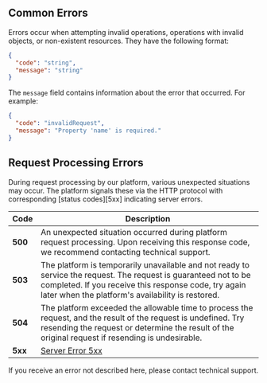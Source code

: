 ## Common Errors

Errors occur when attempting invalid operations, operations with invalid objects, or non-existent resources. They have the following format:

```json
{
  "code": "string",
  "message": "string"
}
```

The `message` field contains information about the error that occurred. For example:

```json
{
  "code": "invalidRequest",
  "message": "Property 'name' is required."
}
```

## Request Processing Errors

During request processing by our platform, various unexpected situations may occur. The platform signals these via the HTTP protocol with corresponding [status codes][5xx] indicating server errors.

| Code    | Description                                                                                                                                                                                                                   |
| ------- | ----------------------------------------------------------------------------------------------------------------------------------------------------------------------------------------------------------------------------- |
| **500** | An unexpected situation occurred during platform request processing. Upon receiving this response code, we recommend contacting technical support.                                                                            |
| **503** | The platform is temporarily unavailable and not ready to service the request. The request is guaranteed not to be completed. If you receive this response code, try again later when the platform's availability is restored. |
| **504** | The platform exceeded the allowable time to process the request, and the result of the request is undefined. Try resending the request or determine the result of the original request if resending is undesirable.           |
| **5xx** | [Server Error 5xx](https://tools.ietf.org/html/rfc7231#section-6.6)                                                                                                                                                           |

If you receive an error not described here, please contact technical support.
